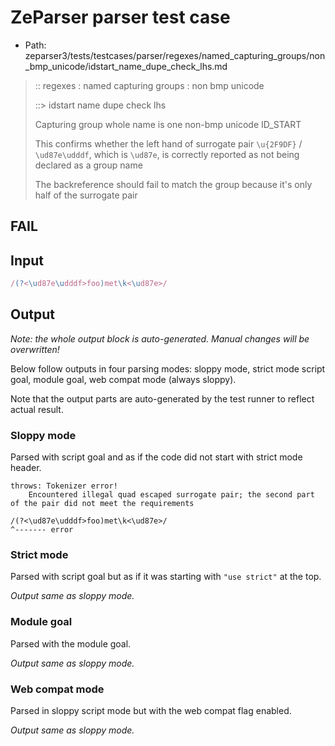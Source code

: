 # ZeParser parser test case

- Path: zeparser3/tests/testcases/parser/regexes/named_capturing_groups/non_bmp_unicode/idstart_name_dupe_check_lhs.md

> :: regexes : named capturing groups : non bmp unicode
>
> ::> idstart name dupe check lhs
>
> Capturing group whole name is one non-bmp unicode ID_START
>
> This confirms whether the left hand of surrogate pair `\u{2F9DF}` / `\ud87e\udddf`, which is `\ud87e`, is correctly reported as not being declared as a group name
>
> The backreference should fail to match the group because it's only half of the surrogate pair

## FAIL

## Input

`````js
/(?<\ud87e\udddf>foo)met\k<\ud87e>/
`````

## Output

_Note: the whole output block is auto-generated. Manual changes will be overwritten!_

Below follow outputs in four parsing modes: sloppy mode, strict mode script goal, module goal, web compat mode (always sloppy).

Note that the output parts are auto-generated by the test runner to reflect actual result.

### Sloppy mode

Parsed with script goal and as if the code did not start with strict mode header.

`````
throws: Tokenizer error!
    Encountered illegal quad escaped surrogate pair; the second part of the pair did not meet the requirements

/(?<\ud87e\udddf>foo)met\k<\ud87e>/
^------- error
`````

### Strict mode

Parsed with script goal but as if it was starting with `"use strict"` at the top.

_Output same as sloppy mode._

### Module goal

Parsed with the module goal.

_Output same as sloppy mode._

### Web compat mode

Parsed in sloppy script mode but with the web compat flag enabled.

_Output same as sloppy mode._
